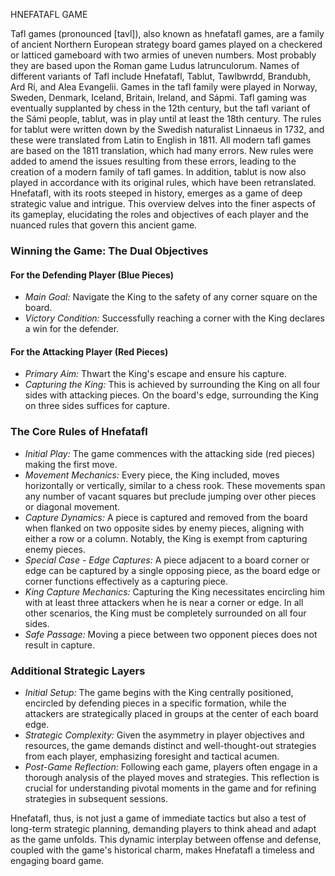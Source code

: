 HNEFATAFL GAME

Tafl games (pronounced [tavl]), also known as hnefatafl games, are a family of ancient Northern European strategy board games played on a checkered or latticed gameboard with two armies of uneven numbers. Most probably they are based upon the Roman game Ludus latrunculorum. Names of different variants of Tafl include Hnefatafl, Tablut, Tawlbwrdd, Brandubh, Ard Rí, and Alea Evangelii. Games in the tafl family were played in Norway, Sweden, Denmark, Iceland, Britain, Ireland, and Sápmi. Tafl gaming was eventually supplanted by chess in the 12th century, but the tafl variant of the Sámi people, tablut, was in play until at least the 18th century. The rules for tablut were written down by the Swedish naturalist Linnaeus in 1732, and these were translated from Latin to English in 1811. All modern tafl games are based on the 1811 translation, which had many errors. New rules were added to amend the issues resulting from these errors, leading to the creation of a modern family of tafl games. In addition, tablut is now also played in accordance with its original rules, which have been retranslated.
Hnefatafl, with its roots steeped in history, emerges as a game of deep strategic value and intrigue. This overview delves into the finer aspects of its gameplay, elucidating the roles and objectives of each player and the nuanced rules that govern this ancient game.

### Winning the Game: The Dual Objectives

#### For the Defending Player (Blue Pieces)
- *Main Goal:* Navigate the King to the safety of any corner square on the board.
- *Victory Condition:* Successfully reaching a corner with the King declares a win for the defender.

#### For the Attacking Player (Red Pieces)
- *Primary Aim:* Thwart the King's escape and ensure his capture.
- *Capturing the King:* This is achieved by surrounding the King on all four sides with attacking pieces. On the board's edge, surrounding the King on three sides suffices for capture.

### The Core Rules of Hnefatafl

- *Initial Play:* The game commences with the attacking side (red pieces) making the first move.
- *Movement Mechanics:* Every piece, the King included, moves horizontally or vertically, similar to a chess rook. These movements span any number of vacant squares but preclude jumping over other pieces or diagonal movement.
- *Capture Dynamics:* A piece is captured and removed from the board when flanked on two opposite sides by enemy pieces, aligning with either a row or a column. Notably, the King is exempt from capturing enemy pieces.
- *Special Case - Edge Captures:* A piece adjacent to a board corner or edge can be captured by a single opposing piece, as the board edge or corner functions effectively as a capturing piece.
- *King Capture Mechanics:* Capturing the King necessitates encircling him with at least three attackers when he is near a corner or edge. In all other scenarios, the King must be completely surrounded on all four sides.
- *Safe Passage:* Moving a piece between two opponent pieces does not result in capture.

### Additional Strategic Layers

- *Initial Setup:* The game begins with the King centrally positioned, encircled by defending pieces in a specific formation, while the attackers are strategically placed in groups at the center of each board edge.
- *Strategic Complexity:* Given the asymmetry in player objectives and resources, the game demands distinct and well-thought-out strategies from each player, emphasizing foresight and tactical acumen.
- *Post-Game Reflection:* Following each game, players often engage in a thorough analysis of the played moves and strategies. This reflection is crucial for understanding pivotal moments in the game and for refining strategies in subsequent sessions.

Hnefatafl, thus, is not just a game of immediate tactics but also a test of long-term strategic planning, demanding players to think ahead and adapt as the game unfolds. This dynamic interplay between offense and defense, coupled with the game's historical charm, makes Hnefatafl a timeless and engaging board game.
